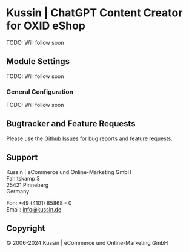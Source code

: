 # Kussin | ChatGPT Content Creator for OXID eShop

TODO: Will follow soon

## Module Settings

TODO: Will follow soon

### General Configuration

TODO: Will follow soon

## Bugtracker and Feature Requests

Please use the [Github Issues](https://github.com/kussin/OxidChatGotContentCreator/issues) for bug reports and feature requests.

## Support

Kussin | eCommerce und Online-Marketing GmbH<br>
Fahltskamp 3<br>
25421 Pinneberg<br>
Germany

Fon: +49 (4101) 85868 - 0<br>
Email: info@kussin.de

## Copyright

&copy; 2006-2024 Kussin | eCommerce und Online-Marketing GmbH